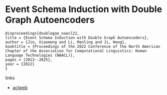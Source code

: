 # Event Schema Induction with Double Graph Autoencoders

```
@inproceedings{doublegae_naacl22,
title = {Event Schema Induction with Double Graph Autoencoders},
author = {Jin, Xiaomeng and Li, Manling and Ji, Heng},
booktitle = {Proceedings of the 2022 Conference of the North American Chapter of the Association for Computational Linguistics: Human Language Technologies (NAACL)},
pages = {2013--2025},
year = {2022}
}
```

links
- [aclweb](https://www.aclweb.org/anthology/2022.naacl-main.147/)
